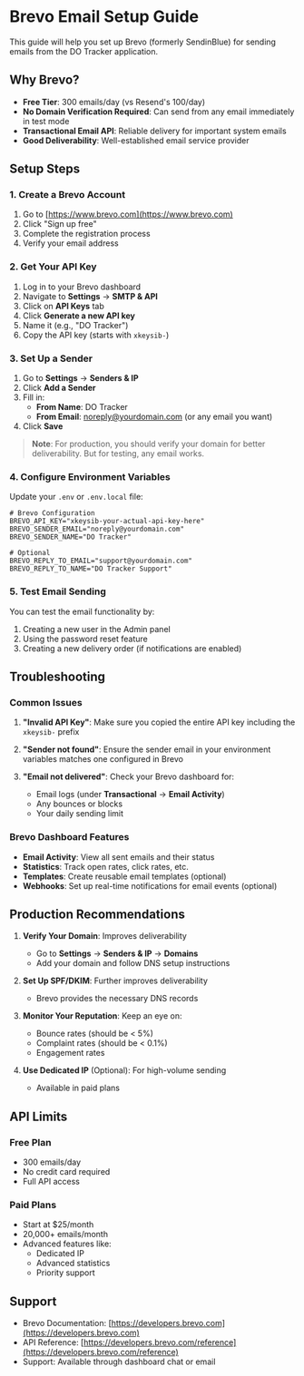 # Brevo Email Setup Guide

This guide will help you set up Brevo (formerly SendinBlue) for sending emails from the DO Tracker application.

## Why Brevo?

- **Free Tier**: 300 emails/day (vs Resend's 100/day)
- **No Domain Verification Required**: Can send from any email immediately in test mode
- **Transactional Email API**: Reliable delivery for important system emails
- **Good Deliverability**: Well-established email service provider

## Setup Steps

### 1. Create a Brevo Account

1. Go to [https://www.brevo.com](https://www.brevo.com)
2. Click "Sign up free"
3. Complete the registration process
4. Verify your email address

### 2. Get Your API Key

1. Log in to your Brevo dashboard
2. Navigate to **Settings** → **SMTP & API**
3. Click on **API Keys** tab
4. Click **Generate a new API key**
5. Name it (e.g., "DO Tracker")
6. Copy the API key (starts with `xkeysib-`)

### 3. Set Up a Sender

1. Go to **Settings** → **Senders & IP**
2. Click **Add a Sender**
3. Fill in:
   - **From Name**: DO Tracker
   - **From Email**: noreply@yourdomain.com (or any email you want)
4. Click **Save**

> **Note**: For production, you should verify your domain for better deliverability. But for testing, any email works.

### 4. Configure Environment Variables

Update your `.env` or `.env.local` file:

```env
# Brevo Configuration
BREVO_API_KEY="xkeysib-your-actual-api-key-here"
BREVO_SENDER_EMAIL="noreply@yourdomain.com"
BREVO_SENDER_NAME="DO Tracker"

# Optional
BREVO_REPLY_TO_EMAIL="support@yourdomain.com"
BREVO_REPLY_TO_NAME="DO Tracker Support"
```

### 5. Test Email Sending

You can test the email functionality by:

1. Creating a new user in the Admin panel
2. Using the password reset feature
3. Creating a new delivery order (if notifications are enabled)

## Troubleshooting

### Common Issues

1. **"Invalid API Key"**: Make sure you copied the entire API key including the `xkeysib-` prefix

2. **"Sender not found"**: Ensure the sender email in your environment variables matches one configured in Brevo

3. **"Email not delivered"**: Check your Brevo dashboard for:
   - Email logs (under **Transactional** → **Email Activity**)
   - Any bounces or blocks
   - Your daily sending limit

### Brevo Dashboard Features

- **Email Activity**: View all sent emails and their status
- **Statistics**: Track open rates, click rates, etc.
- **Templates**: Create reusable email templates (optional)
- **Webhooks**: Set up real-time notifications for email events (optional)

## Production Recommendations

1. **Verify Your Domain**: Improves deliverability
   - Go to **Settings** → **Senders & IP** → **Domains**
   - Add your domain and follow DNS setup instructions

2. **Set Up SPF/DKIM**: Further improves deliverability
   - Brevo provides the necessary DNS records

3. **Monitor Your Reputation**: Keep an eye on:
   - Bounce rates (should be < 5%)
   - Complaint rates (should be < 0.1%)
   - Engagement rates

4. **Use Dedicated IP** (Optional): For high-volume sending
   - Available in paid plans

## API Limits

### Free Plan
- 300 emails/day
- No credit card required
- Full API access

### Paid Plans
- Start at $25/month
- 20,000+ emails/month
- Advanced features like:
  - Dedicated IP
  - Advanced statistics
  - Priority support

## Support

- Brevo Documentation: [https://developers.brevo.com](https://developers.brevo.com)
- API Reference: [https://developers.brevo.com/reference](https://developers.brevo.com/reference)
- Support: Available through dashboard chat or email